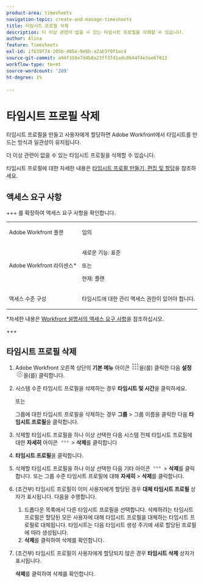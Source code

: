 ```yaml
---
product-area: timesheets
navigation-topic: create-and-manage-timesheets
title: 타임시트 프로필 삭제
description: 더 이상 관련이 없을 수 있는 타임시트 프로필을 삭제할 수 있습니다.
author: Alina
feature: Timesheets
exl-id: 1fb39f74-205b-485e-9e8b-a2ab3f9f1ac4
source-git-commit: a94f358e7d4b8a23ff37d1adc0644f4e3ee6f013
workflow-type: tm+mt
source-wordcount: '289'
ht-degree: 1%

---
```


# 타임시트 프로필 삭제

<!--Audited:6/2025-->

타임시트 프로필을 만들고 사용자에게 할당하면 Adobe Workfront에서 타임시트를 만드는 방식과 일관성이 유지됩니다.

더 이상 관련이 없을 수 있는 타임시트 프로필을 삭제할 수 있습니다.

타임시트 프로필에 대한 자세한 내용은 [타임시트 프로필 만들기, 편집 및 할당](../../timesheets/create-and-manage-timesheets/create-timesheet-profiles.md)을 참조하세요.

## 액세스 요구 사항

+++ 를 확장하여 액세스 요구 사항을 확인합니다. 

<table style="table-layout:auto"> 
 <col> 
 <col> 
 <tbody> 
  <tr> 
   <td role="rowheader">Adobe Workfront 플랜</td> 
   <td> <p>임의</p> </td> 
  </tr> 
  <tr> 
   <td role="rowheader">Adobe Workfront 라이센스*</td> 
   <td> <p>새로운 기능: 표준</p>
   또는
   <p>현재: 플랜 </p> </td> 
  </tr> 
  <tr> 
   <td role="rowheader">액세스 수준 구성</td> 
   <td> <p>타임시트에 대한 관리 액세스 권한이 있어야 합니다. </p>  </td> 
  </tr> 
 </tbody> 
</table>

*자세한 내용은 [Workfront 설명서의 액세스 요구 사항](/help/quicksilver/administration-and-setup/add-users/access-levels-and-object-permissions/access-level-requirements-in-documentation.md)을 참조하십시오.

+++

## 타임시트 프로필 삭제

1. Adobe Workfront 오른쪽 상단의 **기본 메뉴** 아이콘 ![](assets/main-menu-icon.png)을(를) 클릭한 다음 **설정** ![](assets/gear-icon-settings.png)을(를) 클릭합니다.

1. 시스템 수준 타임시트 프로필을 삭제하는 경우 **타임시트 및 시간**&#x200B;을 클릭하세요.

   또는

   그룹에 대한 타임시트 프로필을 삭제하는 경우 **그룹** > 그룹 이름을 클릭한 다음 **타임시트 프로필**&#x200B;을 클릭합니다.
1. 삭제할 타임시트 프로필을 하나 이상 선택한 다음 시스템 전체 타임시트 프로필에 대한 **자세히** 아이콘 ![](assets/more-icon.png) > **삭제**&#x200B;를 클릭합니다

1. **타임시트 프로필**&#x200B;을 클릭합니다.
1. 삭제할 타임시트 프로필을 하나 이상 선택한 다음 기타 아이콘 ![기타 아이콘](assets/more-icon.png) > **삭제**를 클릭합니다.
또는
그룹 수준 타임시트 프로필에 대해 **자세히** > **삭제**&#x200B;를 클릭합니다.
1. (조건부) 타임시트 프로필이 이미 사용자에게 할당된 경우 **대체 타임시트 프로필** 상자가 표시됩니다. 다음을 수행합니다.
   1. 드롭다운 목록에서 다른 타임시트 프로필을 선택합니다. 삭제하려는 타임시트 프로필은 할당된 모든 사용자에 대해 타임시트 프로필을 대체하는 타임시트 프로필로 대체됩니다. 타임시트는 다음 타임시트 생성 주기에 새로 할당된 프로필에 따라 생성됩니다.
   1. **삭제**&#x200B;를 클릭하여 삭제를 확인합니다.
1. (조건부) 타임시트 프로필이 사용자에게 할당되지 않은 경우 **타임시트 삭제** 상자가 표시됩니다.

   **삭제**&#x200B;를 클릭하여 삭제를 확인합니다.
